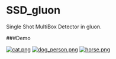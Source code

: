 # SSD_gluon
Single Shot MultiBox Detector in gluon.



###Demo

[![cat.png](https://i.loli.net/2018/03/21/5ab1dcab02d35.png)](https://i.loli.net/2018/03/21/5ab1dcab02d35.png)
[![dog_person.png](https://i.loli.net/2018/03/21/5ab1dcab02d59.png)](https://i.loli.net/2018/03/21/5ab1dcab02d59.png)
[![horse.png](https://i.loli.net/2018/03/21/5ab1dcab0400b.png)](https://i.loli.net/2018/03/21/5ab1dcab0400b.png)
